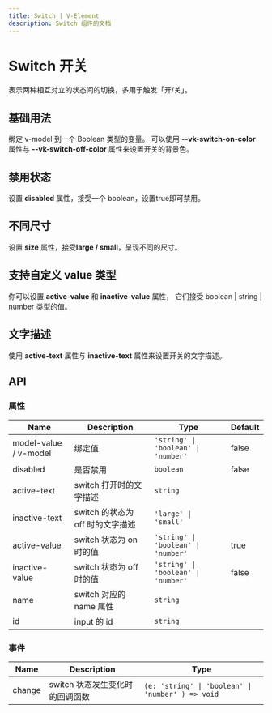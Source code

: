 ```yaml
---
title: Switch | V-Element
description: Switch 组件的文档
---
```


# Switch 开关

表示两种相互对立的状态间的切换，多用于触发「开/关」。

## 基础用法

绑定 v-model 到一个 Boolean 类型的变量。 可以使用 **--vk-switch-on-color** 属性与 **--vk-switch-off-color** 属性来设置开关的背景色。

<preview path="../demo/Switch/Basic.vue" title="基础Switch" description="Switch 基础用例"></preview>

## 禁用状态

设置 **disabled** 属性，接受一个 boolean，设置true即可禁用。

<preview path="../demo/Switch/Disabled.vue" title="Switch 禁用状态" description="Switch 禁用状态"></preview>

## 不同尺寸

设置 **size** 属性，接受**large / small**，呈现不同的尺寸。

<preview path="../demo/Switch/Size.vue" title="Switch 不同尺寸" description="Switch 不同尺寸"></preview>

## 支持自定义 value 类型

你可以设置 **active-value** 和 **inactive-value** 属性， 它们接受 boolean | string | number 类型的值。
<preview path="../demo/Switch/CustomValue.vue" title="支持自定义 value 类型" description="Switch 支持自定义 value 类型"></preview>

## 文字描述

使用 **active-text** 属性与 **inactive-text** 属性来设置开关的文字描述。

<preview path="../demo/Switch/Text.vue" title="支持文字描述" description="Switch 文字描述"></preview>

## API

### 属性

<table><thead><tr><th>Name</th><th>Description</th><th>Type</th><th>Default</th></tr></thead><tbody><tr><td>model-value / v-model</td><td>绑定值</td><td><code>'string' | 'boolean' | 'number'</code></td><td>false</td></tr><tr><td>disabled</td><td>是否禁用</td><td><code>boolean</code></td><td>false</td></tr><tr><td>active-text</td><td>switch 打开时的文字描述</td><td><code>string</code></td><td></td></tr><tr><td>inactive-text</td><td>switch 的状态为 off 时的文字描述</td><td><code>'large' | 'small'</code></td><td></td></tr><tr><td>active-value</td><td>switch 状态为 on 时的值</td><td><code>'string' | 'boolean' | 'number'</code></td><td>true</td></tr><tr><td>inactive-value</td><td>switch 状态为 off 时的值</td><td><code>'string' | 'boolean' | 'number'</code></td><td>false</td></tr><tr><td>name</td><td>switch 对应的 name 属性</td><td><code>string</code></td><td></td></tr><tr><td>id</td><td>input 的 id</td><td><code>string</code></td><td></td></tr></tbody></table>

### 事件

<table><thead><tr><th>Name</th><th>Description</th><th>Type</th></tr></thead><tbody><tr><td>change</td><td>switch 状态发生变化时的回调函数</td><td><code>(e: 'string' | 'boolean' | 'number' ) =&gt; void</code></td></tr></tbody></table>
